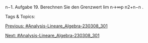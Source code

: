 n−1.
Aufgabe 19. Berechnen Sie den Grenzwert
lim
n→∞p
n2+n−n .

   Tags & Topics:
   

[Previous: #Analysis-Lineare_Algebra-230308_301](Analysis-Lineare_Algebra-230308_301.md)

[Next: #Analysis-Lineare_Algebra-230308_301](Analysis-Lineare_Algebra-230308_301.md)